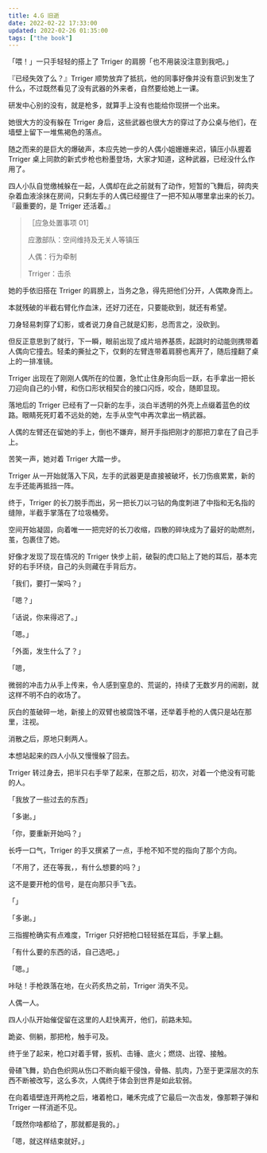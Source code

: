 ```yaml
---
title: 4.G 旧逝
date: 2022-02-22 17:33:00
updated: 2022-02-26 01:35:00
tags: ["the book"]
---
```


「喂！」一只手轻轻的搭上了 Trriger 的肩膀「也不用装没注意到我吧。」<!--more-->

『已经失效了么？』Trriger 顺势放弃了抵抗，他的同事好像并没有意识到发生了什么，不过既然看见了没有武器的外来者，自然要给她上一课。

研发中心别的没有，就是枪多，就算手上没有也能给你现拼一个出来。

她很大方的没有躲在 Trriger 身后，这些武器也很大方的穿过了办公桌与他们，在墙壁上留下一堆焦褐色的落点。

随之而来的是巨大的爆破声，本应先她一步的人偶小姐姗姗来迟，镇压小队握着 Trriger 桌上同款的新式步枪也粉墨登场，大家才知道，这种武器，已经没什么作用了。

四人小队自觉缴械躲在一起，人偶却在此之前就有了动作，短暂的飞舞后，碎肉夹杂着血液涂抹在房间，只剩左手的人偶已经握住了一把不知从哪里拿出来的长刀。『最重要的，是 Trriger 还活着。』

> ［应急处置事项 01］
>
> 应激部队：空间维持及无关人等镇压
>
> 人偶：行为牵制
>
> Trriger：击杀

她的手依旧搭在 Trriger 的肩膀上，当务之急，得先把他们分开，人偶欺身而上。

本就残破的半截右臂化作血沫，还好刀还在，只要能砍到，就还有希望。

刀身轻易刺穿了幻影，或者说刀身自己就是幻影，总而言之，没砍到。

但反正意思到了就行，下一瞬，眼前出现了成片培养基质，起跳时的动能则携带着人偶向它撞去。轻柔的撕扯之下，仅剩的左臂连带着肩膀也离开了，随后撞翻了桌上的一排准镜。

Trriger 出现在了刚刚人偶所在的位置，急忙止住身形向后一跃，右手拿出一把长刀迎向自己的小臂，和伤口形状相契合的接口闪烁，咬合，随即显现。

落地后的 Trriger 已经有了一只新的左手，淡白半透明的外壳上点缀着蓝色的纹路。眼睛死死盯着不远处的她，左手从空气中再次拿出一柄武器。

人偶的左臂还在留她的手上，倒也不嫌弃，掰开手指把刚才的那把刀拿在了自己手上。

苦笑一声，她对着 Trriger 大踏一步。

Trriger 从一开始就落入下风，左手的武器更是直接被破坏，长刀伤痕累累，新的左手还能再抵挡一阵。

终于，Trriger 的长刀脱手而出，另一把长刀以刁钻的角度刺进了中指和无名指的缝隙，半截手掌落在了垃圾桶旁。

空间开始凝固，向着唯一一把完好的长刀收缩，四散的碎块成为了最好的助燃剂，茧，包裹住了她。

好像才发现了现在情况的 Trriger 快步上前，破裂的虎口贴上了她的耳后，基本完好的右手环绕，自己的头则藏在手背后方。

「我们，要打一架吗？」

「嗯？」

「话说，你来得迟了。」

「嗯。」

「外面，发生什么了？」

「嗯，

微弱的冲击力从手上传来，令人感到窒息的、荒诞的，持续了无数岁月的闹剧，就这样不明不白的收场了。

灰白的茧破碎一地，新接上的双臂也被腐蚀不堪，还举着手枪的人偶只是站在那里，注视。

消散之后，原地只剩两人。

本想站起来的四人小队又慢慢躲了回去。

Trriger 转过身去，把半只右手举了起来，在那之后，初次，对着一个绝没有可能的人。

「我放了一些过去的东西」

「多谢。」

「你，要重新开始吗？」

长呼一口气，Trriger 的手又撰紧了一点，手枪不知不觉的指向了那个方向。

「不用了，还在等我，，有什么想要的吗？」

这不是要开枪的信号，是在向那只手飞去。

「」

「多谢。」

三指握枪确实有点难度，Trriger 只好把枪口轻轻抵在耳后，手掌上翻。

「有什么要的东西的话，自己选吧。」

「嗯。」

咔哒！手枪跌落在地，在火药炙热之前，Trriger 消失不见。

人偶一人。

四人小队开始催促留在这里的人赶快离开，他们，前路未知。

跪姿、侧躺，那把枪，触手可及。

终于坐了起来，枪口对着手臂，扳机、击锤、底火；燃烧、出镗、接触。

骨碴飞舞，奶白色织网从伤口不断向躯干侵蚀，骨骼、肌肉，乃至于更深层次的东西不断被改写，这么多次，人偶终于体会到世界是如此软弱。

在向着墙壁连开两枪之后，堵着枪口，曦禾完成了它最后一次击发，像那颗子弹和 Trriger 一样消逝不见。

「既然你啥都给了，那就都是我的。」

「嗯，就这样结束就好。」
